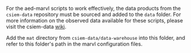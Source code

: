 For the aed-marvl scripts to work effectively, the data products from the `csiem-data` repository must be sourced and added to the `data` folder. For more information on the observed data available for these scripts, please visit the csiem-data [wiki](https://github.com/SEAF-CS/csiem-data/wiki).

Add the `mat` directory from `csiem-data/data-warehouse` into this folder, and refer to this folder's path in the marvl configuration files.
